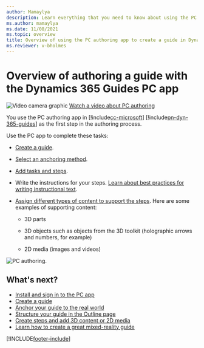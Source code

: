 ```yaml
---
author: Mamaylya
description: Learn everything that you need to know about using the PC authoring app to create a guide in Microsoft Dynamics 365 Guides.
ms.author: mamaylya
ms.date: 11/08/2021
ms.topic: overview
title: Overview of using the PC authoring app to create a guide in Dynamics 365 Guides
ms.reviewer: v-bholmes
---
```


# Overview of authoring a guide with the Dynamics 365 Guides PC app

![Video camera graphic](media/video-camera.PNG "Video camera graphic") [Watch a video about PC authoring](https://aka.ms/pcauthor)

You use the PC authoring app in [!include[cc-microsoft](../includes/cc-microsoft.md)] [!include[pn-dyn-365-guides](../includes/pn-dyn-365-guides.md)] as the first step in the authoring process.

Use the PC app to complete these tasks:

- [Create a guide](create-guide.md).

- [Select an anchoring method](pc-app-anchor.md).

- [Add tasks and steps](pc-app-step-editor-overview.md).

- Write the instructions for your steps. [Learn about best practices for writing instructional text](pc-app-step-editor-overview.md#best-practices-for-instructional-text-and-supporting-content).

- [Assign different types of content to support the steps](pc-app-step-editor-overview.md). Here are some examples of supporting content:

    - 3D parts

    - 3D objects such as objects from the 3D toolkit (holographic arrows and numbers, for example)

    - 2D media (images and videos)

![PC authoring.](media/pc-authoring.PNG "PC authoring")

## What's next?

- [Install and sign in to the PC app](install-sign-in-pc-app.md)
- [Create a guide](create-guide.md)
- [Anchor your guide to the real world](anchor.md)
- [Structure your guide in the Outline page](structure-guide.md)
- [Create steps and add 3D content or 2D media](pc-app-step-editor-overview.md)
- [Learn how to create a great mixed-reality guide](great-guide.md)


[!INCLUDE[footer-include](../includes/footer-banner.md)]
